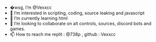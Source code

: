 - �wsg, I’m @Vexxcc
- 👀 I’m interested in scripting, coding, source leaking and javascript 
- 🌱 I’m currently learning html
- 💞️ I’m looking to collaborate on alt controls, sources, discord bots and games.
- 📫 How to reach me replit : @738p , github : Vexxcc

<!---
Vexxcc/Vexxcc is a ✨ special ✨ repository because its `README.md` (this file) appears on your GitHub profile.
You can click the Preview link to take a look at your changes.
--->
